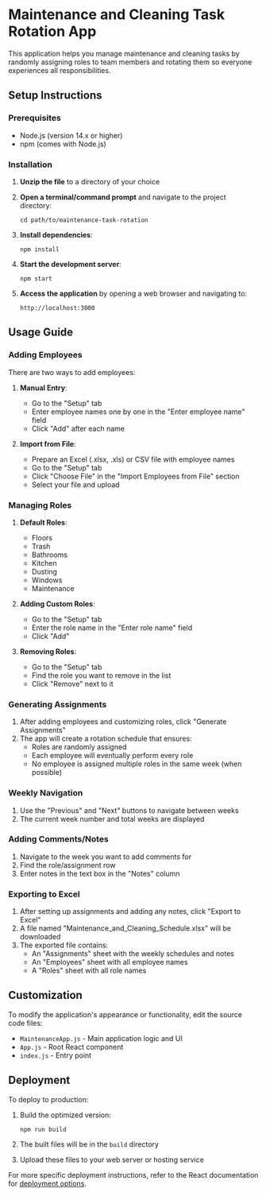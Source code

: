 # Maintenance and Cleaning Task Rotation App

This application helps you manage maintenance and cleaning tasks by randomly assigning roles to team members and rotating them so everyone experiences all responsibilities.

## Setup Instructions

### Prerequisites
- Node.js (version 14.x or higher)
- npm (comes with Node.js)

### Installation

1. **Unzip the file** to a directory of your choice

2. **Open a terminal/command prompt** and navigate to the project directory:
   ```
   cd path/to/maintenance-task-rotation
   ```

3. **Install dependencies**:
   ```
   npm install
   ```

4. **Start the development server**:
   ```
   npm start
   ```

5. **Access the application** by opening a web browser and navigating to:
   ```
   http://localhost:3000
   ```

## Usage Guide

### Adding Employees

There are two ways to add employees:

1. **Manual Entry**:
   - Go to the "Setup" tab
   - Enter employee names one by one in the "Enter employee name" field
   - Click "Add" after each name

2. **Import from File**:
   - Prepare an Excel (.xlsx, .xls) or CSV file with employee names
   - Go to the "Setup" tab
   - Click "Choose File" in the "Import Employees from File" section
   - Select your file and upload

### Managing Roles

1. **Default Roles**:
   - Floors
   - Trash
   - Bathrooms
   - Kitchen
   - Dusting
   - Windows
   - Maintenance

2. **Adding Custom Roles**:
   - Go to the "Setup" tab
   - Enter the role name in the "Enter role name" field
   - Click "Add"

3. **Removing Roles**:
   - Go to the "Setup" tab
   - Find the role you want to remove in the list
   - Click "Remove" next to it

### Generating Assignments

1. After adding employees and customizing roles, click "Generate Assignments"
2. The app will create a rotation schedule that ensures:
   - Roles are randomly assigned
   - Each employee will eventually perform every role
   - No employee is assigned multiple roles in the same week (when possible)

### Weekly Navigation

1. Use the "Previous" and "Next" buttons to navigate between weeks
2. The current week number and total weeks are displayed

### Adding Comments/Notes

1. Navigate to the week you want to add comments for
2. Find the role/assignment row
3. Enter notes in the text box in the "Notes" column

### Exporting to Excel

1. After setting up assignments and adding any notes, click "Export to Excel"
2. A file named "Maintenance_and_Cleaning_Schedule.xlsx" will be downloaded
3. The exported file contains:
   - An "Assignments" sheet with the weekly schedules and notes
   - An "Employees" sheet with all employee names
   - A "Roles" sheet with all role names

## Customization

To modify the application's appearance or functionality, edit the source code files:

- `MaintenanceApp.js` - Main application logic and UI
- `App.js` - Root React component
- `index.js` - Entry point

## Deployment

To deploy to production:

1. Build the optimized version:
   ```
   npm run build
   ```

2. The built files will be in the `build` directory
3. Upload these files to your web server or hosting service

For more specific deployment instructions, refer to the React documentation for [deployment options](https://create-react-app.dev/docs/deployment/).
